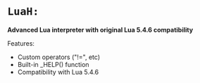 # `LuaH:`
**Advanced Lua interpreter with original Lua 5.4.6 compatibility**

Features:
- Custom operators ("!=", etc)
- Built-in _HELP() function
- Compatibility with Lua 5.4.6
